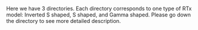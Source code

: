 Here we have 3 directories. Each directory corresponds to one type of RTx model: Inverted S shaped, S shaped, and Gamma shaped. Please go down the directory to see more detailed description.

